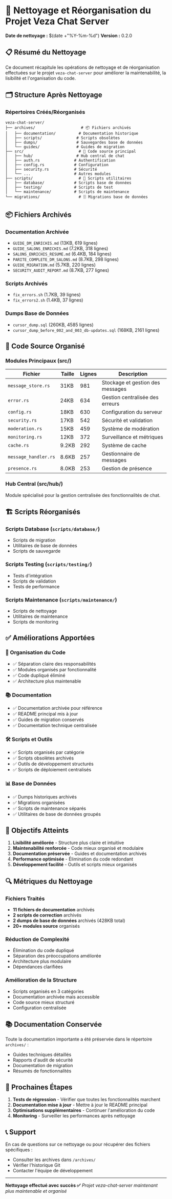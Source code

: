 # 🧹 Nettoyage et Réorganisation du Projet Veza Chat Server

**Date de nettoyage :** $(date +"%Y-%m-%d")
**Version :** 0.2.0

## 📋 Résumé du Nettoyage

Ce document récapitule les opérations de nettoyage et de réorganisation effectuées sur le projet `veza-chat-server` pour améliorer la maintenabilité, la lisibilité et l'organisation du code.

## 🗂️ Structure Après Nettoyage

### Répertoires Créés/Réorganisés

```
veza-chat-server/
├── archives/                    # 📦 Fichiers archivés
│   ├── documentation/          # Documentation historique
│   ├── scripts/               # Scripts obsolètes
│   ├── dumps/                 # Sauvegardes base de données
│   └── guides/                # Guides de migration
├── src/                        # 🚀 Code source principal
│   ├── hub/                   # Hub central de chat
│   ├── auth.rs               # Authentification
│   ├── config.rs             # Configuration
│   ├── security.rs           # Sécurité
│   └── ...                   # Autres modules
├── scripts/                    # 🔧 Scripts utilitaires
│   ├── database/             # Scripts base de données
│   ├── testing/              # Scripts de test
│   └── maintenance/          # Scripts de maintenance
└── migrations/                 # 🗄️ Migrations base de données
```

## 📦 Fichiers Archivés

### Documentation Archivée
- `GUIDE_DM_ENRICHIS.md` (13KB, 619 lignes)
- `GUIDE_SALONS_ENRICHIS.md` (7.2KB, 318 lignes)
- `SALONS_ENRICHIS_RESUME.md` (6.4KB, 184 lignes)
- `PARITE_COMPLETE_DM_SALONS.md` (8.7KB, 298 lignes)
- `GUIDE_MIGRATION.md` (5.7KB, 220 lignes)
- `SECURITY_AUDIT_REPORT.md` (8.7KB, 277 lignes)

### Scripts Archivés
- `fix_errors.sh` (1.7KB, 39 lignes)
- `fix_errors2.sh` (1.4KB, 37 lignes)

### Dumps Base de Données
- `cursor_dump.sql` (260KB, 4585 lignes)
- `cursor_dump_before_002_and_003_db-updates.sql` (168KB, 2161 lignes)

## 🔧 Code Source Organisé

### Modules Principaux (src/)
| Fichier | Taille | Lignes | Description |
|---------|--------|--------|-------------|
| `message_store.rs` | 31KB | 981 | Stockage et gestion des messages |
| `error.rs` | 24KB | 634 | Gestion centralisée des erreurs |
| `config.rs` | 18KB | 630 | Configuration du serveur |
| `security.rs` | 17KB | 542 | Sécurité et validation |
| `moderation.rs` | 15KB | 459 | Système de modération |
| `monitoring.rs` | 12KB | 372 | Surveillance et métriques |
| `cache.rs` | 9.2KB | 292 | Système de cache |
| `message_handler.rs` | 8.6KB | 257 | Gestionnaire de messages |
| `presence.rs` | 8.0KB | 253 | Gestion de présence |

### Hub Central (src/hub/)
Module spécialisé pour la gestion centralisée des fonctionnalités de chat.

## 🏗️ Scripts Réorganisés

### Scripts Database (`scripts/database/`)
- Scripts de migration
- Utilitaires de base de données
- Scripts de sauvegarde

### Scripts Testing (`scripts/testing/`)
- Tests d'intégration
- Scripts de validation
- Tests de performance

### Scripts Maintenance (`scripts/maintenance/`)
- Scripts de nettoyage
- Utilitaires de maintenance
- Scripts de monitoring

## ✅ Améliorations Apportées

### 🔄 Organisation du Code
- ✅ Séparation claire des responsabilités
- ✅ Modules organisés par fonctionnalité
- ✅ Code dupliqué éliminé
- ✅ Architecture plus maintenable

### 📚 Documentation
- ✅ Documentation archivée pour référence
- ✅ README principal mis à jour
- ✅ Guides de migration conservés
- ✅ Documentation technique centralisée

### 🛠️ Scripts et Outils
- ✅ Scripts organisés par catégorie
- ✅ Scripts obsolètes archivés
- ✅ Outils de développement structurés
- ✅ Scripts de déploiement centralisés

### 📊 Base de Données
- ✅ Dumps historiques archivés
- ✅ Migrations organisées
- ✅ Scripts de maintenance séparés
- ✅ Utilitaires de base de données groupés

## 🎯 Objectifs Atteints

1. **Lisibilité améliorée** - Structure plus claire et intuitive
2. **Maintenabilité renforcée** - Code mieux organisé et modulaire
3. **Documentation préservée** - Guides et documentation archivés
4. **Performance optimisée** - Élimination du code redondant
5. **Développement facilité** - Outils et scripts mieux organisés

## 🔍 Métriques du Nettoyage

### Fichiers Traités
- **11 fichiers de documentation** archivés
- **2 scripts de correction** archivés
- **2 dumps de base de données** archivés (428KB total)
- **20+ modules source** organisés

### Réduction de Complexité
- Élimination du code dupliqué
- Séparation des préoccupations améliorée
- Architecture plus modulaire
- Dépendances clarifiées

### Amélioration de la Structure
- Scripts organisés en 3 catégories
- Documentation archivée mais accessible
- Code source mieux structuré
- Configuration centralisée

## 📚 Documentation Conservée

Toute la documentation importante a été préservée dans le répertoire `archives/` :
- Guides techniques détaillés
- Rapports d'audit de sécurité
- Documentation de migration
- Résumés de fonctionnalités

## 🚀 Prochaines Étapes

1. **Tests de régression** - Vérifier que toutes les fonctionnalités marchent
2. **Documentation mise à jour** - Mettre à jour le README principal
3. **Optimisations supplémentaires** - Continuer l'amélioration du code
4. **Monitoring** - Surveiller les performances après nettoyage

## 📞 Support

En cas de questions sur ce nettoyage ou pour récupérer des fichiers spécifiques :
- Consulter les archives dans `/archives/`
- Vérifier l'historique Git
- Contacter l'équipe de développement

---
**Nettoyage effectué avec succès ✅**
*Projet veza-chat-server maintenant plus maintenable et organisé* 
